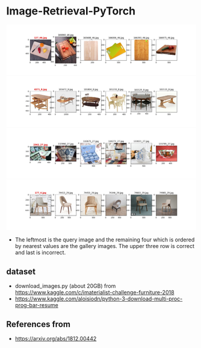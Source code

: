 # Image-Retrieval-PyTorch
![](assets/127_46.jpg)
![](assets/4371_8.jpg)
![](assets/2362_27.jpg)
![](assets/177_4.jpg)

- The leftmost is the query image and the remaining four which is ordered by nearest values are the gallery images. 
The upper three row is correct and last is incorrect. 

## dataset
- download_images.py (about 20GB) from https://www.kaggle.com/c/imaterialist-challenge-furniture-2018
- https://www.kaggle.com/aloisiodn/python-3-download-multi-proc-prog-bar-resume

## References from 
- https://arxiv.org/abs/1812.00442
